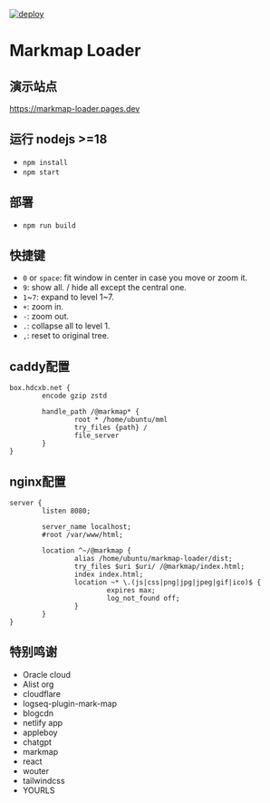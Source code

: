 [![deploy](https://github.com/nanqic/markmap-loader/actions/workflows/deploy.yml/badge.svg)](https://github.com/nanqic/markmap-loader/actions/workflows/deploy.yml)

# Markmap Loader

## 演示站点
https://markmap-loader.pages.dev

## 运行 nodejs >=18
- `npm install`
- `npm start`

## 部署
- `npm run build`

## 快捷键
- `0` or `space`: fit window in center in case you move or zoom it.
- `9`: show all. / hide all except the central one.
- `1`~`7`: expand to level 1~7.
- `+`: zoom in.
- `-`: zoom out.
- `.`: collapse all to level 1.
- `,`: reset to original tree.
<!-- - `h`: level up.
- `l`: level down.
- `j`: expand step by step.
- `k`: collapse step by step.
- `n`: focus to next sibling.
- `p`: focus to previous sibling.
- `UP`: move mindmap up.
- `DOWN`: move mindmap down.
- `LEFT`: move mindmap left.
- `RIGHT`: move mindmap right.
- `cmd+[`: go backward.
- `cmd+]`: go forward.
- `/`: popup keybindings help model. -->

## caddy配置
``` Caddyfile
box.hdcxb.net {
        encode gzip zstd

        handle_path /@markmap* {
                root * /home/ubuntu/mml
                try_files {path} /
                file_server
        }
}
```
## nginx配置
``` nginx
server {
        listen 8080;

        server_name localhost;
        #root /var/www/html;

        location ^~/@markmap {
                alias /home/ubuntu/markmap-loader/dist;
                try_files $uri $uri/ /@markmap/index.html;
                index index.html;
                location ~* \.(js|css|png|jpg|jpeg|gif|ico)$ {
                        expires max;
                        log_not_found off;
                }
        }
}
```

## 特别鸣谢
- Oracle cloud 
- Alist org
- cloudflare
- logseq-plugin-mark-map
- blogcdn
- netlify app
- appleboy
- chatgpt
- markmap
- react
- wouter
- tailwindcss
- YOURLS